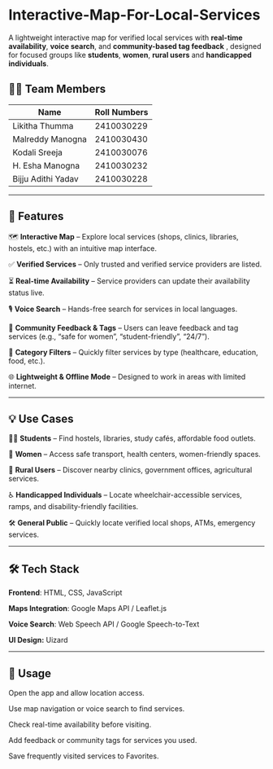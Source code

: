 # Interactive-Map-For-Local-Services
A lightweight interactive map for verified local services with **real-time availability**, **voice search**, and **community-based tag feedback** , designed for focused groups like **students**, **women**, **rural users** and **handicapped individuals**.

## 👩‍💻 Team Members  

|     Name          |   Roll Numbers  |
|-------------------|-----------------|
|Likitha Thumma     |2410030229       |
|Malreddy Manogna   |2410030430       |
|Kodali Sreeja      |2410030076       |
|H. Esha Manogna    |2410030232       |
|Bijju Adithi Yadav |2410030228       |

------------------------------------------------------------------------------------------------------------------------------------------------------------------------------
## 🚀 Features

🗺 **Interactive Map** – Explore local services (shops, clinics, libraries, hostels, etc.) with an intuitive map interface.

✅ **Verified Services** – Only trusted and verified service providers are listed.

⏳ **Real-time Availability** – Service providers can update their availability status live.

🎙 **Voice Search** – Hands-free search for services in local languages.

👥 **Community Feedback & Tags** – Users can leave feedback and tag services (e.g., “safe for women”, “student-friendly”, “24/7”).

📌 **Category Filters** – Quickly filter services by type (healthcare, education, food, etc.).

🌐 **Lightweight & Offline Mode** – Designed to work in areas with limited internet.

------------------------------------------------------------------------------------------------------------------------------------------------------------------------------
 ## 💡 Use Cases

👩‍🎓 **Students** – Find hostels, libraries, study cafés, affordable food outlets.

👩 **Women** – Access safe transport, health centers, women-friendly spaces.

🏡 **Rural Users** – Discover nearby clinics, government offices, agricultural services.

♿ **Handicapped Individuals** – Locate wheelchair-accessible services, ramps, and disability-friendly facilities.

🛠 **General Public** – Quickly locate verified local shops, ATMs, emergency services.

------------------------------------------------------------------------------------------------------------------------------------------------------------------------------
## 🛠 Tech Stack

**Frontend**: HTML, CSS, JavaScript

**Maps Integration**: Google Maps API / Leaflet.js

**Voice Search**: Web Speech API / Google Speech-to-Text

**UI Design:** Uizard 


------------------------------------------------------------------------------------------------------------------------------------------------------------------------------

## 📖 Usage

Open the app and allow location access.

Use map navigation or voice search to find services.

Check real-time availability before visiting.

Add feedback or community tags for services you used.

Save frequently visited services to Favorites.
 
